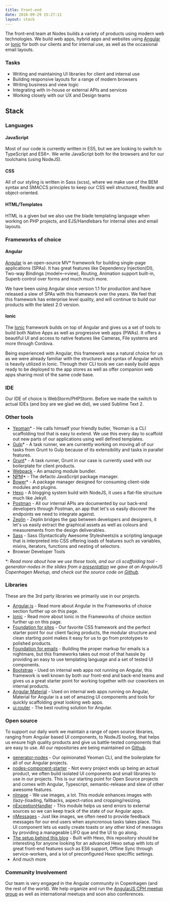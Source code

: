 ```yaml
---
title: Front-end
date: 2016-09-29 15:27:11
layout: stack
---
```

The front-end team at Nodes builds a variety of products using modern web technologies.
We build web apps, hybrid apps and websites using [Angular](https://www.angular.io) or [Ionic](https://www.ionicframework.com) for both our clients and for internal use, as well as the occasional email layouts. 

### Tasks
 - Writing and maintaining UI libraries for client and internal use
 - Building responsive layouts for a range of modern browsers
 - Writing business and view logic
 - Integrating with in-house or external APIs and services 
 - Working closely with our UX and Design teams

## Stack

### Languages

#### JavaScript
Most of our code is currently written in ES5, but we are looking to switch to TypeScript and ES6+. We write JavaScript both for the browsers and for our toolchains (using NodeJS).

#### CSS
All of our styling is written in Sass (scss), where we make use of the BEM syntax and SMACCS principles to keep our CSS well structured, flexible and object-oriented.

#### HTML/Templates
HTML is a given but we also use the blade templating language when working on PHP projects, and EJS/Handlebars for internal sites and email layouts.

### Frameworks of choice

#### Angular
[Angular](https://www.angularjs.org) is an open-source MV* framework for building single-page applications (SPAs). It has great features like Dependency Injection(DI), Two-way Bindings (model<-->view), Routing, Animation support built-in, Superb control over forms and much much more.
  
We have been using Angular since version 1.1 for production and have released a slew of SPAs with this framework over the years. We feel that this framework has enterprise level quality, and will continue to build our products with the latest 2.0 version.

#### Ionic
The [Ionic](https://www.ionicframework.com) framework builds on top of Angular and gives us a set of tools to build both Native Apps as well as progressive web apps (PWAs). It offers a beautiful UI and access to native features like Cameras, File systems and more through Cordova.
  
Being experienced with Angular, this framework was a natural choice for us as we were already familiar with the structures and syntax of Angular which is heavily utilized in Ionic. Through their CLI tools we can easily build apps ready to be deployed to the app stores as well as offer companion web apps sharing most of the same code base.

### IDE
Our IDE of choice is WebStorm/PHPStorm. Before we made the switch to actual IDEs (and boy are we glad we did), we used Sublime Text 2.

### Other tools
 - [Yeoman](http://yeoman.io/)* - He calls himself your friendly butler, Yeoman is a CLI scaffolding tool that is easy to extend. We use this every day to scaffold out new parts of our applications using well defined templates. 
 - [Gulp](http://gulpjs.com/)* - A task runner, we are currently working on moving all of our tasks from Grunt to Gulp because of its extensibility and tasks in parallel features.
 - [Grunt](http://gruntjs.com/)* - A task runner, Grunt in our case is currently used with our boilerplate for client products. 
 - [Webpack](https://webpack.github.io/) - An amazing module bundler.
 - [NPM](https://www.npmjs.com/)* - The defacto JavaScript package manager.
 - [Bower](http://bower.io/)* - A package manager designed for consuming client-side modules and plugins.
 - [Hexo](http://hexo.io/) - A blogging system build with NodeJS, it uses a flat-file structure much like Jekyll. 
 - [Postman](https://www.getpostman.com/) - All our internal APIs are documented by our back-end developers through Postman, an app that let's us easily discover the endpoints we need to integrate against.
 - [Zeplin](https://zeplin.io/) - Zeplin bridges the gap between developers and designers, it let's us easily extract the graphical assets as well as colours and measurements from the design deliverables. 
 - [Sass](http://sass-lang.com/) - Sass (Syntactically Awesome Stylesheets)is a scripting language that is interpreted into CSS offering loads of features such as variables, mixins, iterators, functions and nesting of selectors.
 - Browser Developer Tools
 
_*: Read more about how we use these tools, and our cli scaffolding tool - generator-nodes in the slides from a [presentation](https://docs.google.com/presentation/d/15GboYY-o9_23ekdw6ZdOpibAfMeLuk18b9ttw9C6A6A/edit?usp=sharing) we gave at an AngularJS Copenhagen Meetup, and check out the source code on [Github](https://www.github.com/nodes-frontend/generator-nodes)._
 
### Libraries
These are the 3rd party libraries we primarily use in our projects.

 - [Angular.js](https://www.angularjs.org) - Read more about Angular in the Frameworks of choice section further up on this page.
 - [Ionic](https://www.ionicframework.com) - Read more about Ionic in the Frameworks of choice section further up on this page. 
 - [Foundation for sites](https://foundation.zurb.com/sites/docs/) - Our favorite CSS framework and the perfect starter point for our client facing products, the modular structure and clean starting point makes it easy for us to go from prototypes to polished products.   
 - [Foundation for emails](https://foundation.zurb.com/emails/docs) - Building the proper markup for emails is a nightmare, but this frameworks takes out most of that hassle by providing an easy to use templating language and a set of tested UI components.
 - [Bootstrap](https://www.getbootstrap.com) - Used on internal web apps not running on Angular, this framework is well known by both our front-end and back-end teams and gives us a great starter point for working together with our coworkers on internal products.
 - [Angular Material](https://material.angularjs.org) - Used on internal web apps running on Angular, Material for Angular is a set of amazing UI components and tools for quickly scaffolding great looking web apps.
 - [ui.router](https://angular-ui.github.io/ui-router/site/) - The best routing solution for Angular.
 
### Open source
To support our daily work we maintain a range of open source libraries, ranging from Angular based UI components, to NodeJS tooling, that helps us ensure high quality products and give us battle-tested components that are easy to use. All our repositories are being maintained on [Github](https://github.com/nodes-frontend/).

 - [generator-nodes](https://www.github.com/nodes-frontend/generator-nodes) - Our opinionated Yeoman CLI, and the boilerplate for all of our Angular projects.
 - [nodes-component-starter](https://www.github.com/nodes-front-end/nodes-component-starter) - Not every project ends up being an actual product, we often build isolated UI components and small libraries to use in our projects. This is our starting point for Open Source projects and comes with Angular, Typescript, semantic-release and slew of other awesome features.
 - [nImage](https://www.github.com/nodes-frontend/nImage) - We use images, a lot. This module enhances images with (lazy-)loading, fallbacks, aspect-ratios and cropping/resizing.
 - [nExceptionHandler](https://www.github.com/nodes-frontend/nExceptionHandler) - This module helps us send errors to external sources so we can keep track of the state of our Angular apps.  
 - [nMessages](https://www.github.com/nodes-frontend/) - Just like images, we often need to provide feedback messages for our end users when asyncronous tasks takes place. This UI component lets us easliy create toasts or any other kind of messages by providing a manageable LIFO que and the UI to go along. 
 - [The setup behind this blog](https://www.github.com/nodesagency/blog) - Built with Hexo, this repository should be interesting for anyone looking for an advanced Hexo setup with lots of great front-end features such as ES6 support, Offline Sync through service-workers, and a lot of preconfigured Hexo speciffic settings.
 - And much more

### Community Involvement
Our team is very engaged in the Angular community in Copenhagen (and the rest of the world). We help organize and run the [AngularJS CPH meetup group](https://www.meetup.com/AngularJS-Copenhagen/) as well as international meetups and soon also conferences.